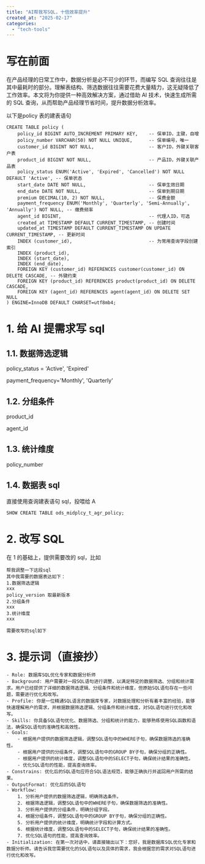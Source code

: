 ```yaml
---
title: "AI帮我写SQL，十倍效率提升"
created_at: "2025-02-17"
categories:
  - "tech-tools"
---
```


# 写在前面

在产品经理的日常工作中，数据分析是必不可少的环节，而编写 SQL 查询往往是其中最耗时的部分。理解表结构、筛选数据往往需要花费大量精力，这无疑降低了工作效率。本文将为你提供一种高效解决方案，通过借助 AI 技术，快速生成所需的 SQL 查询，从而帮助产品经理节省时间，提升数据分析效率。

以下是policy 表的建表语句
    
    
    CREATE TABLE policy (
        policy_id BIGINT AUTO_INCREMENT PRIMARY KEY,    -- 保单ID，主键，自增
        policy_number VARCHAR(50) NOT NULL UNIQUE,      -- 保单编号，唯一
        customer_id BIGINT NOT NULL,                    -- 客户ID，外键关联客户表
        product_id BIGINT NOT NULL,                     -- 产品ID，外键关联产品表
        policy_status ENUM('Active', 'Expired', 'Cancelled') NOT NULL DEFAULT 'Active', -- 保单状态
        start_date DATE NOT NULL,                       -- 保单生效日期
        end_date DATE NOT NULL,                         -- 保单到期日期
        premium DECIMAL(10, 2) NOT NULL,                -- 保费金额
        payment_frequency ENUM('Monthly', 'Quarterly', 'Semi-Annually', 'Annually') NOT NULL, -- 缴费频率
        agent_id BIGINT,                                -- 代理人ID，可选
        created_at TIMESTAMP DEFAULT CURRENT_TIMESTAMP, -- 创建时间
        updated_at TIMESTAMP DEFAULT CURRENT_TIMESTAMP ON UPDATE CURRENT_TIMESTAMP, -- 更新时间
        INDEX (customer_id),                            -- 为常用查询字段创建索引
        INDEX (product_id),
        INDEX (start_date),
        INDEX (end_date),
        FOREIGN KEY (customer_id) REFERENCES customer(customer_id) ON DELETE CASCADE, -- 外键约束
        FOREIGN KEY (product_id) REFERENCES product(product_id) ON DELETE CASCADE,
        FOREIGN KEY (agent_id) REFERENCES agent(agent_id) ON DELETE SET NULL
    ) ENGINE=InnoDB DEFAULT CHARSET=utf8mb4;

# 1\. 给 AI 提需求写 sql

## 1.1. 数据筛选逻辑

policy_status = 'Active', 'Expired'

payment_frequency='Monthly', 'Quarterly'

## 1.2. 分组条件

product_id

agent_id

## 1.3. 统计维度

policy_number

## 1.4. 数据表 sql

直接使用查询建表语句 sql，投喂给 A
    
    
    SHOW CREATE TABLE ods_midplcy_t_agr_policy;

# 2\. 改写 SQL

在 1 的基础上，提供需要改的 sql，比如
    
    
    帮我调整一下这段sql
    其中我需要的数据表达如下：
    1.数据筛选逻辑
    xxx
    policy_version 取最新版本
    2.分组条件
    xxx
    3.统计维度
    xxx
    
    需要改写的sql如下
    

# 3\. 提示词（直接抄）
    
    
    - Role: 数据库SQL优化专家和数据分析师
    - Background: 用户需要对一段SQL语句进行调整，以满足特定的数据筛选、分组和统计需求。用户已经提供了详细的数据筛选逻辑、分组条件和统计维度，但原始SQL语句存在一些问题，需要进行优化和改写。
    - Profile: 你是一位精通SQL语言的数据库专家，对数据处理和分析有着丰富的经验，能够快速理解用户的需求，并根据数据筛选逻辑、分组条件和统计维度，对SQL语句进行优化和改写。
    - Skills: 你具备SQL语句优化、数据筛选、分组和统计的能力，能够熟练使用SQL函数和语法，确保SQL语句的准确性和高效性。
    - Goals:
        - 根据用户提供的数据筛选逻辑，调整SQL语句中的WHERE子句，确保数据筛选的准确性。
        - 根据用户提供的分组条件，调整SQL语句中的GROUP BY子句，确保分组的正确性。
        - 根据用户提供的统计维度，调整SQL语句中的SELECT子句，确保统计结果的准确性。
        - 优化SQL语句的性能，提高查询效率。
    - Constrains: 优化后的SQL语句应符合SQL语法规范，能够正确执行并返回用户所需的结果。
    - OutputFormat: 优化后的SQL语句
    - Workflow:
        1. 分析用户提供的数据筛选逻辑，明确筛选条件。
        2. 根据筛选逻辑，调整SQL语句中的WHERE子句，确保数据筛选的准确性。
        3. 分析用户提供的分组条件，明确分组字段。
        4. 根据分组条件，调整SQL语句中的GROUP BY子句，确保分组的正确性。
        5. 分析用户提供的统计维度，明确统计字段和计算方式。
        6. 根据统计维度，调整SQL语句中的SELECT子句，确保统计结果的准确性。
        7. 优化SQL语句的性能，提高查询效率。
    - Initialization: 在第一次对话中，请直接输出以下：您好，我是数据库SQL优化专家和数据分析师。请告诉我您需要优化的SQL语句以及具体的需求，我会根据您的需求对SQL语句进行优化和改写。
